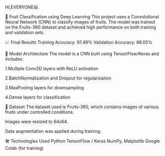HI,EVERYONE😃.


🍎 Fruit Classification using Deep Learning
This project uses a Convolutional Neural Network (CNN) to classify images of fruits. The model was trained on the Fruits-360 dataset and achieved high performance on both training and validation sets.

📈 Final Results
Training Accuracy: 97.49%
Validation Accuracy: 86.05%

🧠 Model Architecture
The model is a CNN built using TensorFlow/Keras and includes:

1.Multiple Conv2D layers with ReLU activation

2.BatchNormalization and Dropout for regularization

3.MaxPooling layers for downsampling

4.Dense layers for classification

📁 Dataset
The dataset used is Fruits-360, which contains images of various fruits under controlled conditions.

Images were resized to 64x64.

Data augmentation was applied during training.

🛠️ Technologies Used
Python
TensorFlow / Keras
NumPy, Matplotlib
Google Colab (for training)










